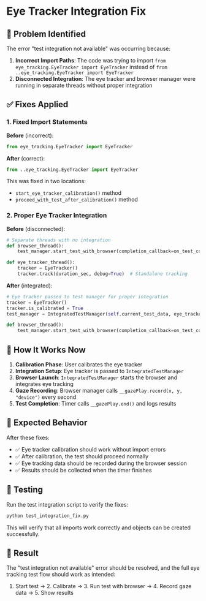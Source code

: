# Eye Tracker Integration Fix

## 🐛 **Problem Identified**

The error "test integration not available" was occurring because:

1. **Incorrect Import Paths**: The code was trying to import `from eye_tracking.EyeTracker import EyeTracker` instead of `from ..eye_tracking.EyeTracker import EyeTracker`
2. **Disconnected Integration**: The eye tracker and browser manager were running in separate threads without proper integration

## ✅ **Fixes Applied**

### **1. Fixed Import Statements**

**Before** (incorrect):
```python
from eye_tracking.EyeTracker import EyeTracker
```

**After** (correct):
```python
from ..eye_tracking.EyeTracker import EyeTracker
```

This was fixed in two locations:
- `start_eye_tracker_calibration()` method
- `proceed_with_test_after_calibration()` method

### **2. Proper Eye Tracker Integration**

**Before** (disconnected):
```python
# Separate threads with no integration
def browser_thread():
    test_manager.start_test_with_browser(completion_callback=on_test_complete)

def eye_tracker_thread():
    tracker = EyeTracker()
    tracker.track(duration_sec, debug=True)  # Standalone tracking
```

**After** (integrated):
```python
# Eye tracker passed to test manager for proper integration
tracker = EyeTracker()
tracker.is_calibrated = True
test_manager = IntegratedTestManager(self.current_test_data, eye_tracker=tracker)

def browser_thread():
    test_manager.start_test_with_browser(completion_callback=on_test_complete)
```

## 🔄 **How It Works Now**

1. **Calibration Phase**: User calibrates the eye tracker
2. **Integration Setup**: Eye tracker is passed to `IntegratedTestManager`
3. **Browser Launch**: `IntegratedTestManager` starts the browser and integrates eye tracking
4. **Gaze Recording**: Browser manager calls `__gazePlay.record(x, y, "device")` every second
5. **Test Completion**: Timer calls `__gazePlay.end()` and logs results

## 🎯 **Expected Behavior**

After these fixes:
- ✅ Eye tracker calibration should work without import errors
- ✅ After calibration, the test should proceed normally
- ✅ Eye tracking data should be recorded during the browser session
- ✅ Results should be collected when the timer finishes

## 🧪 **Testing**

Run the test integration script to verify the fixes:
```bash
python test_integration_fix.py
```

This will verify that all imports work correctly and objects can be created successfully.

## 🚀 **Result**

The "test integration not available" error should be resolved, and the full eye tracking test flow should work as intended:

1. Start test → 2. Calibrate → 3. Run test with browser → 4. Record gaze data → 5. Show results
